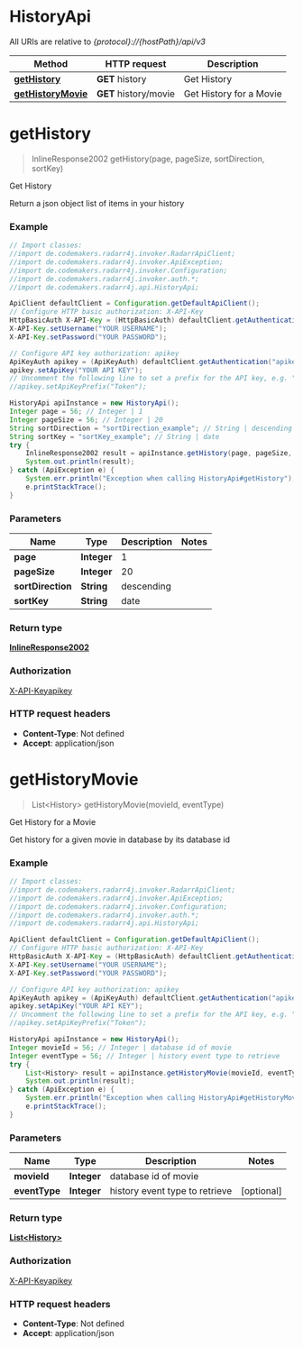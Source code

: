 # HistoryApi

All URIs are relative to *{protocol}://{hostPath}/api/v3*

Method | HTTP request | Description
------------- | ------------- | -------------
[**getHistory**](HistoryApi.md#getHistory) | **GET** history | Get History
[**getHistoryMovie**](HistoryApi.md#getHistoryMovie) | **GET** history/movie | Get History for a Movie

<a name="getHistory"></a>
# **getHistory**
> InlineResponse2002 getHistory(page, pageSize, sortDirection, sortKey)

Get History

Return a json object list of items in your history

### Example
```java
// Import classes:
//import de.codemakers.radarr4j.invoker.RadarrApiClient;
//import de.codemakers.radarr4j.invoker.ApiException;
//import de.codemakers.radarr4j.invoker.Configuration;
//import de.codemakers.radarr4j.invoker.auth.*;
//import de.codemakers.radarr4j.api.HistoryApi;

ApiClient defaultClient = Configuration.getDefaultApiClient();
// Configure HTTP basic authorization: X-API-Key
HttpBasicAuth X-API-Key = (HttpBasicAuth) defaultClient.getAuthentication("X-API-Key");
X-API-Key.setUsername("YOUR USERNAME");
X-API-Key.setPassword("YOUR PASSWORD");

// Configure API key authorization: apikey
ApiKeyAuth apikey = (ApiKeyAuth) defaultClient.getAuthentication("apikey");
apikey.setApiKey("YOUR API KEY");
// Uncomment the following line to set a prefix for the API key, e.g. "Token" (defaults to null)
//apikey.setApiKeyPrefix("Token");

HistoryApi apiInstance = new HistoryApi();
Integer page = 56; // Integer | 1
Integer pageSize = 56; // Integer | 20
String sortDirection = "sortDirection_example"; // String | descending
String sortKey = "sortKey_example"; // String | date
try {
    InlineResponse2002 result = apiInstance.getHistory(page, pageSize, sortDirection, sortKey);
    System.out.println(result);
} catch (ApiException e) {
    System.err.println("Exception when calling HistoryApi#getHistory");
    e.printStackTrace();
}
```

### Parameters

Name | Type | Description  | Notes
------------- | ------------- | ------------- | -------------
 **page** | **Integer**| 1 |
 **pageSize** | **Integer**| 20 |
 **sortDirection** | **String**| descending |
 **sortKey** | **String**| date |

### Return type

[**InlineResponse2002**](InlineResponse2002.md)

### Authorization

[X-API-Key](../README.md#X-API-Key)[apikey](../README.md#apikey)

### HTTP request headers

 - **Content-Type**: Not defined
 - **Accept**: application/json

<a name="getHistoryMovie"></a>
# **getHistoryMovie**
> List&lt;History&gt; getHistoryMovie(movieId, eventType)

Get History for a Movie

Get history for a given movie in database by its database id

### Example
```java
// Import classes:
//import de.codemakers.radarr4j.invoker.RadarrApiClient;
//import de.codemakers.radarr4j.invoker.ApiException;
//import de.codemakers.radarr4j.invoker.Configuration;
//import de.codemakers.radarr4j.invoker.auth.*;
//import de.codemakers.radarr4j.api.HistoryApi;

ApiClient defaultClient = Configuration.getDefaultApiClient();
// Configure HTTP basic authorization: X-API-Key
HttpBasicAuth X-API-Key = (HttpBasicAuth) defaultClient.getAuthentication("X-API-Key");
X-API-Key.setUsername("YOUR USERNAME");
X-API-Key.setPassword("YOUR PASSWORD");

// Configure API key authorization: apikey
ApiKeyAuth apikey = (ApiKeyAuth) defaultClient.getAuthentication("apikey");
apikey.setApiKey("YOUR API KEY");
// Uncomment the following line to set a prefix for the API key, e.g. "Token" (defaults to null)
//apikey.setApiKeyPrefix("Token");

HistoryApi apiInstance = new HistoryApi();
Integer movieId = 56; // Integer | database id of movie
Integer eventType = 56; // Integer | history event type to retrieve
try {
    List<History> result = apiInstance.getHistoryMovie(movieId, eventType);
    System.out.println(result);
} catch (ApiException e) {
    System.err.println("Exception when calling HistoryApi#getHistoryMovie");
    e.printStackTrace();
}
```

### Parameters

Name | Type | Description  | Notes
------------- | ------------- | ------------- | -------------
 **movieId** | **Integer**| database id of movie |
 **eventType** | **Integer**| history event type to retrieve | [optional]

### Return type

[**List&lt;History&gt;**](History.md)

### Authorization

[X-API-Key](../README.md#X-API-Key)[apikey](../README.md#apikey)

### HTTP request headers

 - **Content-Type**: Not defined
 - **Accept**: application/json

